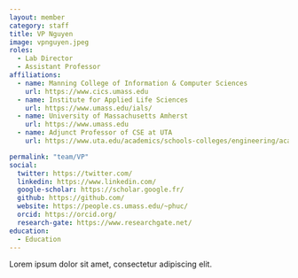```yaml
---
layout: member
category: staff
title: VP Nguyen
image: vpnguyen.jpeg
roles:
  - Lab Director
  - Assistant Professor
affiliations:
  - name: Manning College of Information & Computer Sciences
    url: https://www.cics.umass.edu
  - name: Institute for Applied Life Sciences
    url: https://www.umass.edu/ials/
  - name: University of Massachusetts Amherst
    url: https://www.umass.edu
  - name: Adjunct Professor of CSE at UTA
    url: https://www.uta.edu/academics/schools-colleges/engineering/academics/departments/cse

permalink: "team/VP"
social:
  twitter: https://twitter.com/
  linkedin: https://www.linkedin.com/
  google-scholar: https://scholar.google.fr/
  github: https://github.com/
  website: https://people.cs.umass.edu/~phuc/
  orcid: https://orcid.org/
  research-gate: https://www.researchgate.net/
education:
  - Education
---
```


Lorem ipsum dolor sit amet, consectetur adipiscing elit.
